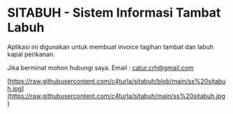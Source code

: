 # SITABUH - Sistem Informasi Tambat Labuh

Aplikasi ini digunakan untuk membuat invoice tagihan tambat dan labuh kapal perikanan.

Jika berminat mohon hubungi saya.
Email : catur.crh@gmail.com

[https://raw.githubusercontent.com/c4turla/sitabuh/blob/main/ss%20sitabuh.jpg](https://raw.githubusercontent.com/c4turla/sitabuh/main/ss%20sitabuh.jpg)
